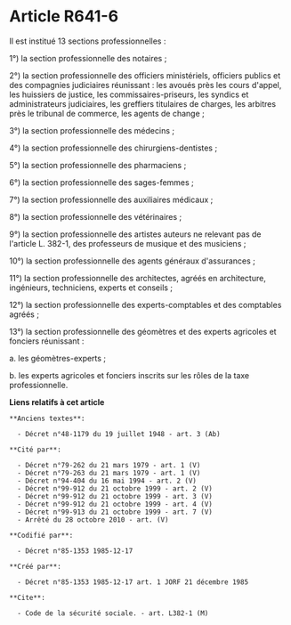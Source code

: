 # Article R641-6

Il est institué 13   sections professionnelles : 

1°) la section professionnelle des notaires ; 

2°) la section professionnelle des officiers ministériels, officiers publics et des compagnies judiciaires réunissant : les
avoués près les cours d'appel, les huissiers de justice, les commissaires-priseurs, les syndics et administrateurs
judiciaires, les greffiers titulaires de charges, les arbitres près le tribunal de commerce, les agents de change ; 

3°) la section professionnelle des médecins ; 

4°) la section professionnelle des chirurgiens-dentistes ; 

5°) la section professionnelle des pharmaciens ; 

6°) la section professionnelle des sages-femmes ; 

7°) la section professionnelle des auxiliaires médicaux ; 

8°) la section professionnelle des vétérinaires ; 

9°) la section professionnelle des artistes auteurs ne relevant pas de l'article L. 382-1, des professeurs de musique et des
musiciens ; 

10°) la section professionnelle des agents généraux d'assurances ; 

11°) la section professionnelle des architectes, agréés en architecture, ingénieurs, techniciens, experts et conseils ; 

12°) la section professionnelle des experts-comptables et des comptables agréés ; 

13°) la section professionnelle des géomètres et des experts agricoles et fonciers réunissant : 

a. les géomètres-experts ; 

b. les experts agricoles et fonciers inscrits sur les rôles de la taxe professionnelle.

**Liens relatifs à cet article**

	**Anciens textes**:

	  - Décret n°48-1179 du 19 juillet 1948 - art. 3 (Ab)

	**Cité par**:

	  - Décret n°79-262 du 21 mars 1979 - art. 1 (V)
	  - Décret n°79-263 du 21 mars 1979 - art. 1 (V)
	  - Décret n°94-404 du 16 mai 1994 - art. 2 (V)
	  - Décret n°99-912 du 21 octobre 1999 - art. 2 (V)
	  - Décret n°99-912 du 21 octobre 1999 - art. 3 (V)
	  - Décret n°99-912 du 21 octobre 1999 - art. 4 (V)
	  - Décret n°99-913 du 21 octobre 1999 - art. 7 (V)
	  - Arrêté du 28 octobre 2010 - art. (V)

	**Codifié par**:

	  - Décret n°85-1353 1985-12-17

	**Créé par**:

	  - Décret n°85-1353 1985-12-17 art. 1 JORF 21 décembre 1985

	**Cite**:

	  - Code de la sécurité sociale. - art. L382-1 (M)
